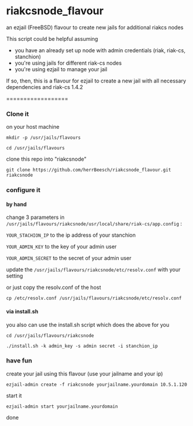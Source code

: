 riakcsnode_flavour
==================

an ezjail (FreeBSD) flavour to create new jails for additional riakcs nodes

This script could be helpful assuming

- you have an already set up node with admin credentials (riak, riak-cs, stanchion)
- you're using jails for different riak-cs nodes
- you're using ezjail to manage your jail

If so, then, this is a flavour for ezjail to create a new jail with all necessary dependencies and riak-cs 1.4.2

==================

### Clone it

on your host machine 

`mkdir -p /usr/jails/flavours`

`cd /usr/jails/flavours`

clone this repo into "riakcsnode"

`git clone https://github.com/herrBeesch/riakcsnode_flavour.git riakcsnode`

### configure it

#### by hand

change 3 parameters in `/usr/jails/flavours/riakcsnode/usr/local/share/riak-cs/app.config` :

`YOUR_STACHION_IP` to the ip address of your stanchion

`YOUR_ADMIN_KEY` to the key of your admin user

`YOUR_ADMIN_SECRET` to the secret of your admin user

update the `/usr/jails/flavours/riakcsnode/etc/resolv.conf` with your setting

or just copy the resolv.conf of the host

`cp /etc/resolv.conf /usr/jails/flavours/riakcsnode/etc/resolv.conf`

#### via install.sh

you also can use the install.sh script which does the above for you

`cd /usr/jails/flavours/riakcsnode`

`./install.sh -k admin_key -s admin secret -i stanchion_ip` 

### have fun

create your jail using this flavour (use your jailname and your ip)

`ezjail-admin create -f riakcsnode yourjailname.yourdomain 10.5.1.120`

start it 

`ezjail-admin start yourjailname.yourdomain`

done




